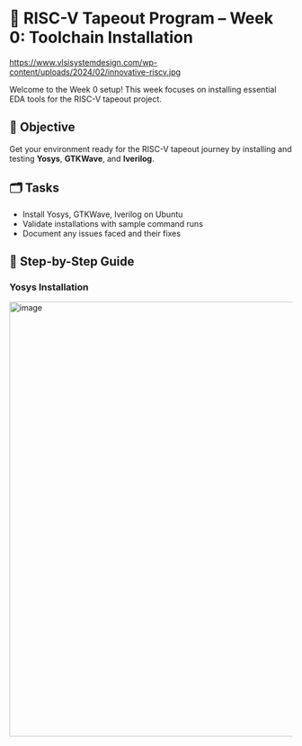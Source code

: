 # 🚀 RISC-V Tapeout Program – Week 0: Toolchain Installation
https://www.vlsisystemdesign.com/wp-content/uploads/2024/02/innovative-riscv.jpg

Welcome to the Week 0 setup! This week focuses on installing essential EDA tools for the RISC-V tapeout project.

## 🚦 Objective
Get your environment ready for the RISC-V tapeout journey by installing and testing **Yosys**, **GTKWave**, and **Iverilog**.

## 🗂️ Tasks
- Install Yosys, GTKWave, Iverilog on Ubuntu
- Validate installations with sample command runs
- Document any issues faced and their fixes
  

## 📝 Step-by-Step Guide

### Yosys Installation
<img width="1210" height="773" alt="image" src="https://github.com/user-attachments/assets/4aa033ae-d79e-4b8a-b48e-a3a035630841" />
